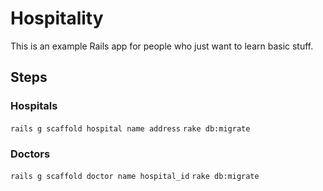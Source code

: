# Hospitality

This is an example Rails app for people who just want to learn basic stuff.

## Steps

### Hospitals

`rails g scaffold hospital name address`
`rake db:migrate`

### Doctors

`rails g scaffold doctor name hospital_id`
`rake db:migrate`
